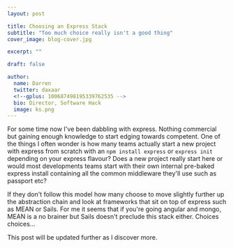 ```yaml
---
layout: post

title: Choosing an Express Stack
subtitle: "Too much choice really isn't a good thing"
cover_image: blog-cover.jpg

excerpt: ""

draft: false

author:
  name: Darren
  twitter: daxaar
  <!--gplus: 100687498195339762535 -->
  bio: Director, Software Hack
  image: ks.png
---
```


For some time now I've been dabbling with express.  Nothing commercial but gaining enough knowledge to start edging towards competent.  One of the things I often wonder is how many teams actually start a new project with express from scratch with an `npm install express` or `express init` depending on your express flavour?  Does a new project really start here or would most developments teams start with their own internal pre-baked express install containing all the common middleware they'll use such as passport etc?

If they don't follow this model how many choose to move slightly further up the abstraction chain and look at frameworks that sit on top of express such as MEAN or Sails.  For me it seems that if you're going angular and mongo, MEAN is a no brainer but Sails doesn't preclude this stack either.  Choices choices...

This post will be updated further as I discover more.